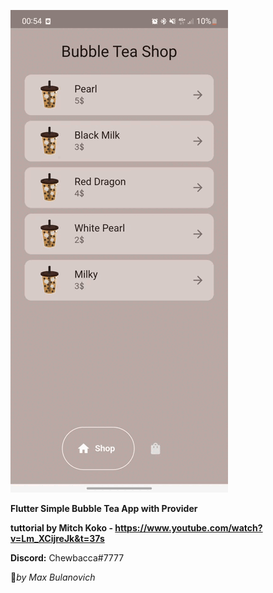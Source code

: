 ![](https://github.com/Chewbacca-14/Bubble-tea-app/blob/master/Screen_Recording_20230408_005416%20(1).gif)


**Flutter Simple Bubble Tea App with Provider** 




**tuttorial by Mitch Koko - https://www.youtube.com/watch?v=Lm_XCijreJk&t=37s**


**Discord:** Chewbacca#7777


:anger:_by Max Bulanovich_
